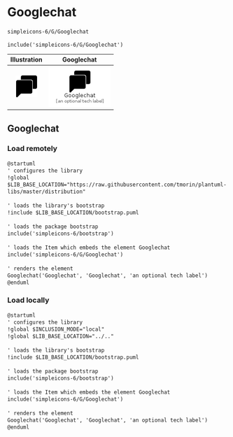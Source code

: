 # Googlechat


```text
simpleicons-6/G/Googlechat
```

```text
include('simpleicons-6/G/Googlechat')
```



| Illustration | Googlechat |
| :---: | :---: |
| ![illustration for Illustration](../../simpleicons-6/G/Googlechat.png) | ![illustration for Googlechat](../../simpleicons-6/G/Googlechat.Local.png) |




## Googlechat

### Load remotely
```plantuml
@startuml
' configures the library
!global $LIB_BASE_LOCATION="https://raw.githubusercontent.com/tmorin/plantuml-libs/master/distribution"

' loads the library's bootstrap
!include $LIB_BASE_LOCATION/bootstrap.puml

' loads the package bootstrap
include('simpleicons-6/bootstrap')

' loads the Item which embeds the element Googlechat
include('simpleicons-6/G/Googlechat')

' renders the element
Googlechat('Googlechat', 'Googlechat', 'an optional tech label')
@enduml
```

### Load locally
```plantuml
@startuml
' configures the library
!global $INCLUSION_MODE="local"
!global $LIB_BASE_LOCATION="../.."

' loads the library's bootstrap
!include $LIB_BASE_LOCATION/bootstrap.puml

' loads the package bootstrap
include('simpleicons-6/bootstrap')

' loads the Item which embeds the element Googlechat
include('simpleicons-6/G/Googlechat')

' renders the element
Googlechat('Googlechat', 'Googlechat', 'an optional tech label')
@enduml
```

